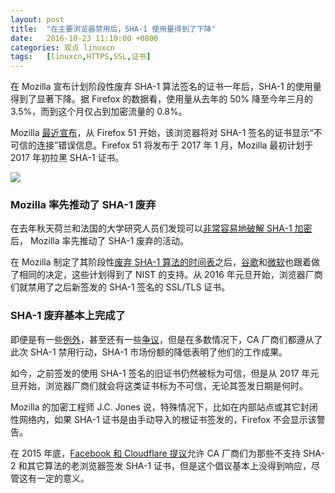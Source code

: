 ```yaml
---
layout: post
title:	"在主要浏览器禁用后，SHA-1 使用量得到了下降"
date:	2016-10-23 11:10:00 +0800 
categories:	观点 linuxcn 
tags:	[linuxcn,HTTPS,SSL,证书]
---
```



在 Mozilla 宣布计划阶段性废弃 SHA-1 算法签名的证书一年后，SHA-1 的使用量得到了显著下降。据 Firefox 的数据看，使用量从去年的 50% 降至今年三月的 3.5%，而到这个月仅占到加密流量的 0.8%。


Mozilla [最近宣布](https://blog.mozilla.org/security/2016/10/18/phasing-out-sha-1-on-the-public-web/)，从 Firefox 51 开始，该浏览器将对 SHA-1 签名的证书显示“不可信的连接”错误信息。Firefox 51 将发布于 2017 年 1 月，Mozilla 最初计划于 2017 年初拉黑 SHA-1 证书。


![](/Asserts/Images//attachment/album/201610/23/111037m0ctivixhxevxee4.jpg)


### Mozilla 率先推动了 SHA-1 废弃


在去年秋天荷兰和法国的大学研究人员们发现可以[非常容易地破解 SHA-1 加密](http://news.softpedia.com/news/sha1-algorithm-could-become-useless-by-the-end-of-the-year-494097.shtml)后， Mozilla 率先推动了 SHA-1 废弃的活动。


在 Mozilla 制定了其阶段性[废弃 SHA-1 算法的时间表](http://news.softpedia.com/news/mozilla-outlines-plan-to-phase-out-sha-1-certificates-as-1-million-sites-still-employ-them-495011.shtml)之后，[谷歌](http://news.softpedia.com/news/after-microsoft-and-mozilla-google-also-hurries-to-block-sha-1-certificates-497942.shtml)和[微软](http://news.softpedia.com/news/microsoft-moves-to-deprecate-sha-1-certificates-in-edge-and-internet-explorer-503597.shtml)也跟着做了相同的决定，这些计划得到了 NIST 的支持。从 2016 年元旦开始，浏览器厂商们就禁用了之后新签发的 SHA-1 签名的 SSL/TLS 证书。


### SHA-1 废弃基本上完成了


即便是有一些[例外](http://news.softpedia.com/news/mozilla-gives-a-security-pass-to-the-people-it-shouldn-t-500986.shtml)，甚至还有一些[争议](http://news.softpedia.com/news/chinese-https-provider-wosign-fires-ceo-after-back-dating-certificate-fiasco-509140.shtml)，但是在多数情况下，CA 厂商们都遵从了此次 SHA-1 禁用行动，SHA-1 市场份额的降低表明了他们的工作成果。


如今，之前签发的使用 SHA-1 签名的旧证书仍然被标为可信，但是从 2017 年元旦开始，浏览器厂商们就会将这类证书标为不可信，无论其签发日期是何时。


Mozilla 的加密工程师 J.C. Jones 说，特殊情况下，比如在内部站点或其它封闭性网络内，如果 SHA-1 证书是由手动导入的根证书签发的，Firefox 不会显示该警告。


在 2015 年底，[Facebook 和 Cloudflare 提议](/article-6721-1.html)允许 CA 厂商们为那些不支持 SHA-2 和其它算法的老浏览器签发 SHA-1 证书，但是这个倡议基本上没得到响应，尽管这有一定的意义。
